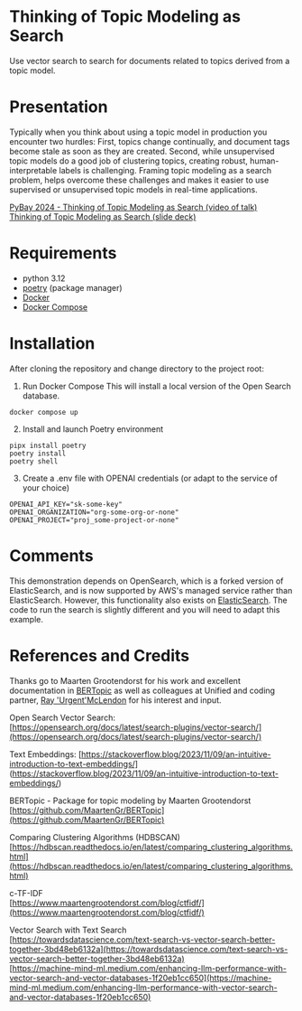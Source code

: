 # Thinking of Topic Modeling as Search
Use vector search to search for documents related to topics derived from a topic
model.

# Presentation

Typically when you think about using a topic model in production you encounter two hurdles: First, topics change continually, and document tags become stale as soon as they are created. Second, while unsupervised topic models do a good job of clustering topics, creating robust, human-interpretable labels is challenging. Framing topic modeling as a search problem, helps overcome these challenges and makes it easier to use supervised or unsupervised topic models in real-time applications.

[PyBay 2024 - Thinking of Topic Modeling as Search (video of talk)](https://www.youtube.com/watch?v=vymhlfxAd4Y)  
[Thinking of Topic Modeling as Search (slide deck)](https://docs.google.com/presentation/d/1UfaDLzG9WvTeP8I64za-ycwnst8bXMzx/edit?usp=sharing&ouid=105992325138979778362&rtpof=true&sd=true)


# Requirements
- python 3.12
- [poetry]() (package manager)
- [Docker]()
- [Docker Compose](https://docs.docker.com/compose/install/)

# Installation
After cloning the repository and change directory to the project root:

1. Run Docker Compose
This will install a local version of the Open Search database.
```
docker compose up
```
2. Install and launch Poetry environment
 ```
 pipx install poetry
 poetry install
 poetry shell
 ```
3. Create a .env file with OPENAI credentials (or adapt to the service of your choice)
```
OPENAI_API_KEY="sk-some-key"
OPENAI_ORGANIZATION="org-some-org-or-none"
OPENAI_PROJECT="proj_some-project-or-none"
```
# Comments
This demonstration depends on OpenSearch, which is a forked version of
ElasticSearch, and is now supported by AWS's managed service rather than
ElasticSearch. However, this functionality also exists on
[ElasticSearch](https://www.elastic.co/guide/en/elasticsearch/reference/current/dense-vector.html).
The code to run the search is slightly different and you will need to adapt this example.

# References and Credits
Thanks go to Maarten Grootendorst for his work and excellent documentation in
[BERTopic](https://github.com/MaartenGr/BERTopic) as well as colleagues at
Unified and coding partner, [Ray 'Urgent'McLendon](https://www.linkedin.com/in/raymclendon/) for his interest and input.

Open Search Vector Search:  
[https://opensearch.org/docs/latest/search-plugins/vector-search/](https://opensearch.org/docs/latest/search-plugins/vector-search/)

Text Embeddings:
[https://stackoverflow.blog/2023/11/09/an-intuitive-introduction-to-text-embeddings/]  
(https://stackoverflow.blog/2023/11/09/an-intuitive-introduction-to-text-embeddings/)

BERTopic - Package for topic modeling by Maarten Grootendorst  
[https://github.com/MaartenGr/BERTopic](https://github.com/MaartenGr/BERTopic)

Comparing Clustering Algorithms (HDBSCAN)  
[https://hdbscan.readthedocs.io/en/latest/comparing_clustering_algorithms.html](https://hdbscan.readthedocs.io/en/latest/comparing_clustering_algorithms.html)

c-TF-IDF  
[https://www.maartengrootendorst.com/blog/ctfidf/](https://www.maartengrootendorst.com/blog/ctfidf/)

Vector Search with Text Search  
[https://towardsdatascience.com/text-search-vs-vector-search-better-together-3bd48eb6132a](https://towardsdatascience.com/text-search-vs-vector-search-better-together-3bd48eb6132a)  
[https://machine-mind-ml.medium.com/enhancing-llm-performance-with-vector-search-and-vector-databases-1f20eb1cc650](https://machine-mind-ml.medium.com/enhancing-llm-performance-with-vector-search-and-vector-databases-1f20eb1cc650)

